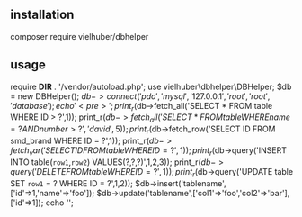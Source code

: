 ## installation 
composer require vielhuber/dbhelper

## usage
require __DIR__ . '/vendor/autoload.php';
use vielhuber\dbhelper\DBHelper;
$db = new DBHelper();
$db->connect('pdo','mysql','127.0.0.1','root','root','database');
echo '<pre>';
print_r($db->fetch_all('SELECT * FROM table WHERE ID > ?',1));
print_r($db->fetch_all('SELECT * FROM table WHERE name = ? AND number > ?','david',5));
print_r($db->fetch_row('SELECT ID FROM smd_brand WHERE ID = ?',1));
print_r($db->fetch_var('SELECT ID FROM table WHERE ID = ?',1));
print_r($db->query('INSERT INTO table(`row1`,`row2`) VALUES(?,?,?)',1,2,3));
print_r($db->query('DELETE FROM table WHERE ID = ?',1));
print_r($db->query('UPDATE table SET `row1` = ? WHERE ID = ?',1,2));
$db->insert('tablename',['id'=>1,'name'=>'foo']);
$db->update('tablename',['col1'=>'foo','col2'=>'bar'],['id'=>1]);
echo '</pre>';
